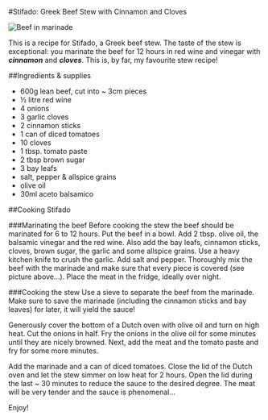 #Stifado: Greek Beef Stew with Cinnamon and Cloves

![Beef in marinade](http://farm9.staticflickr.com/8512/8502988896_e12839c0e9_c.jpg "Beef in marinade")


This is a recipe for Stifado, a Greek beef stew. The taste of the stew is exceptional: you marinate the beef for 12 hours in red wine and vinegar with ***cinnamon*** and ***cloves***. This is, by far, my favourite stew recipe! 

##Ingredients & supplies

- 600g lean beef, cut into ~ 3cm pieces
- ½ litre red wine
- 4 onions
- 3 garlic cloves
- 2 cinnamon sticks
- 1 can of diced tomatoes
- 10 cloves
- 1 tbsp. tomato paste
- 2 tbsp brown sugar
- 3 bay leafs 
- salt, pepper & allspice grains
- olive oil
- 30ml aceto balsamico

##Cooking Stifado

###Marinating the beef
Before cooking the stew the beef should be marinated for 6 to 12 hours. Put the beef in a bowl. Add 2 tbsp. olive oil, the balsamic vinegar and the red wine. Also add the bay leafs, cinnamon sticks, cloves, brown sugar, the garlic and some allspice grains. Use a heavy kitchen knife to crush the garlic. Add salt and pepper. Thoroughly mix the beef with the marinade and make sure that every piece is covered (see picture above…). Place the meat in the fridge, ideally over night.

###Cooking the stew
Use a sieve to separate the beef from the marinade. Make sure to save the marinade (including the cinnamon sticks and bay leaves) for later, it will yield the sauce!

Generously cover the bottom of a Dutch oven with olive oil and turn on high heat. Cut the onions in half. Fry the onions in the olive oil for some minutes until they are nicely browned. Next, add the meat and the tomato paste and fry for some more minutes.

Add the marinade and a can of diced tomatoes. Close the lid of the Dutch oven and let the stew simmer on low heat for 2 hours. Open the lid during the last ~ 30 minutes to reduce the sauce to the desired degree. The meat will be very tender and the sauce is phenomenal… 

Enjoy!


